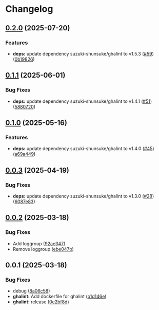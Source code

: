 # Changelog

## [0.2.0](https://github.com/koki-develop/github-actions-lint/compare/ghalint-v0.1.1...ghalint-v0.2.0) (2025-07-20)


### Features

* **deps:** update dependency suzuki-shunsuke/ghalint to v1.5.3 ([#59](https://github.com/koki-develop/github-actions-lint/issues/59)) ([0b19826](https://github.com/koki-develop/github-actions-lint/commit/0b1982642fa202c12dcdec379a01631843cb9acc))

## [0.1.1](https://github.com/koki-develop/github-actions-lint/compare/ghalint-v0.1.0...ghalint-v0.1.1) (2025-06-01)


### Bug Fixes

* **deps:** update dependency suzuki-shunsuke/ghalint to v1.4.1 ([#51](https://github.com/koki-develop/github-actions-lint/issues/51)) ([5880720](https://github.com/koki-develop/github-actions-lint/commit/5880720186bc580944b8cc44bd15ea622e1297e5))

## [0.1.0](https://github.com/koki-develop/github-actions-lint/compare/ghalint-v0.0.3...ghalint-v0.1.0) (2025-05-16)


### Features

* **deps:** update dependency suzuki-shunsuke/ghalint to v1.4.0 ([#45](https://github.com/koki-develop/github-actions-lint/issues/45)) ([a69a449](https://github.com/koki-develop/github-actions-lint/commit/a69a4494f1b93ddbfd0f38ac6da9df39511fb027))

## [0.0.3](https://github.com/koki-develop/github-actions-lint/compare/ghalint-v0.0.2...ghalint-v0.0.3) (2025-04-19)


### Bug Fixes

* **deps:** update dependency suzuki-shunsuke/ghalint to v1.3.0 ([#28](https://github.com/koki-develop/github-actions-lint/issues/28)) ([6087e83](https://github.com/koki-develop/github-actions-lint/commit/6087e831a8e60c1e532742f96034b7ebc21a3cf9))

## [0.0.2](https://github.com/koki-develop/github-actions-lint/compare/ghalint-v0.0.1...ghalint-v0.0.2) (2025-03-18)


### Bug Fixes

* Add loggroup ([92ae347](https://github.com/koki-develop/github-actions-lint/commit/92ae34776509c351c8bed8c0475fe6147d986f4a))
* Remove loggroup ([ebe047b](https://github.com/koki-develop/github-actions-lint/commit/ebe047be99f9edeecd2d9a38ef9e5aac2fbfc094))

## 0.0.1 (2025-03-18)


### Bug Fixes

* debug ([8a06c58](https://github.com/koki-develop/github-actions-lint/commit/8a06c5884ac0f35356916ef5c0d58ee675183d50))
* **ghalint:** Add dockerfile for ghalint ([b1d146e](https://github.com/koki-develop/github-actions-lint/commit/b1d146e7ea4a156a6e3d04cb4efdbf21efcc6681))
* **ghalint:** release ([0e2bf8d](https://github.com/koki-develop/github-actions-lint/commit/0e2bf8d0de232693d32987629abb7c163ac334d5))
